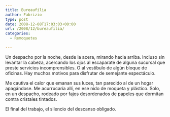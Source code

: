 ```yaml
---
title: Bureaufilia
author: Fabrizio
type: post
date: 2008-12-08T17:03:03+00:00
url: /2008/12/bureaufilia/
categories:
  - Remoquetes

---
```

Un despacho por la noche, desde la acera, mirando hacia arriba. Incluso sin levantar la cabeza, acercando los ojos al escaparate de alguna sucursal que preste servicios incomprensibles. O al vestíbulo de algún bloque de oficinas. Hay muchos motivos para disfrutar de semejante espectáculo.

Me cautiva el calor que emanan sus luces, tan parecido al de un hogar apagándose. Me acurrucaría allí, en ese nido de moqueta y plástico. Solo, en un despacho, rodeado por fajos desordenados de papeles que dormitan contra cristales tintados.

El final del trabajo, el silencio del descanso obligado.